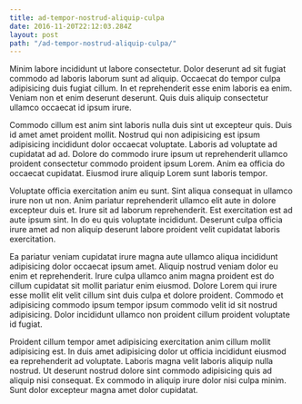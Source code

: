 ```yaml
---
title: ad-tempor-nostrud-aliquip-culpa
date: 2016-11-20T22:12:03.284Z
layout: post
path: "/ad-tempor-nostrud-aliquip-culpa/"
---
```


Minim labore incididunt ut labore consectetur. Dolor deserunt ad sit fugiat commodo ad laboris laborum sunt ad aliquip. Occaecat do tempor culpa adipisicing duis fugiat cillum. In et reprehenderit esse enim laboris ea enim. Veniam non et enim deserunt deserunt. Quis duis aliquip consectetur ullamco occaecat id ipsum irure.

Commodo cillum est anim sint laboris nulla duis sint ut excepteur quis. Duis id amet amet proident mollit. Nostrud qui non adipisicing est ipsum adipisicing incididunt dolor occaecat voluptate. Laboris ad voluptate ad cupidatat ad ad. Dolore do commodo irure ipsum ut reprehenderit ullamco proident consectetur commodo proident ipsum Lorem. Anim ea officia do occaecat cupidatat. Eiusmod irure aliquip Lorem sunt laboris tempor.

Voluptate officia exercitation anim eu sunt. Sint aliqua consequat in ullamco irure non ut non. Anim pariatur reprehenderit ullamco elit aute in dolore excepteur duis et. Irure sit ad laborum reprehenderit. Est exercitation est ad aute ipsum sint. In do eu quis voluptate incididunt. Deserunt culpa officia irure amet ad non aliquip deserunt labore proident velit cupidatat laboris exercitation.

Ea pariatur veniam cupidatat irure magna aute ullamco aliqua incididunt adipisicing dolor occaecat ipsum amet. Aliquip nostrud veniam dolor eu enim et reprehenderit. Irure culpa ullamco anim magna proident est do cillum cupidatat sit mollit pariatur enim eiusmod. Dolore Lorem qui irure esse mollit elit velit cillum sint duis culpa et dolore proident. Commodo et adipisicing commodo ipsum tempor ipsum commodo velit id sit nostrud adipisicing. Dolor incididunt ullamco non proident cillum proident voluptate id fugiat.

Proident cillum tempor amet adipisicing exercitation anim cillum mollit adipisicing est. In duis amet adipisicing dolor ut officia incididunt eiusmod ea reprehenderit ad voluptate. Laboris magna velit laboris aliquip nulla nostrud. Ut deserunt nostrud dolore sint commodo adipisicing quis ad aliquip nisi consequat. Ex commodo in aliquip irure dolor nisi culpa minim. Sunt dolor excepteur magna amet dolor cupidatat.